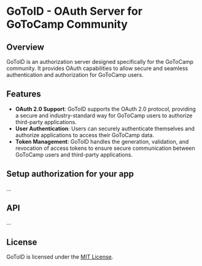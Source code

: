 # GoToID - OAuth Server for GoToCamp Community

## Overview
GoToID is an authorization server designed specifically for the GoToCamp community. It provides OAuth capabilities to allow secure and seamless authentication and authorization for GoToCamp users.

## Features
- **OAuth 2.0 Support**: GoToID supports the OAuth 2.0 protocol, providing a secure and industry-standard way for GoToCamp users to authorize third-party applications.
- **User Authentication**: Users can securely authenticate themselves and authorize applications to access their GoToCamp data.
- **Token Management**: GoToID handles the generation, validation, and revocation of access tokens to ensure secure communication between GoToCamp users and third-party applications.

## Setup authorization for your app
...

## API
...

## License
GoToID is licensed under the [MIT License](LICENSE).